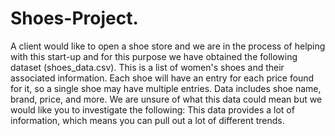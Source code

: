# Shoes-Project.
A client would like to open a shoe store and we are in the process of helping with this start-up and for this purpose we have obtained the following dataset (shoes_data.csv). This is a list of women's shoes and their associated information. Each shoe will have an entry for each price found for it, so a single shoe may have multiple entries. Data includes shoe name, brand, price, and more. We are unsure of what this data could mean but we would like you to investigate the following: This data provides a lot of information, which means you can pull out a lot of different trends.
